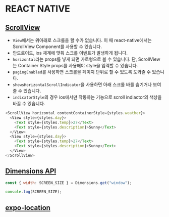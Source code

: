 # REACT NATIVE

## [ScrollView](!https://reactnative.dev/docs/scrollview)

- `View`에서는 위아래로 스크롤을 할 수가 없습니다. 이 때 react-native에서는 ScrollView Component를 사용할 수 있습니다.
- 안드로이드, ios 체계에 맞춰 스크롤 이벤트가 발생하게 됩니다.
- `horizontal`라는 props를 넣게 되면 가로형으로 볼 수 있습니다. 단, ScrollView는 Container Style props를 사용해야 style을 입력할 수 있습니다.
- `pagingEnabled`를 사용하면 스크롤을 페이지 단위로 할 수 있도록 도와줄 수 있습니다.
- `showsHorizontalScrollIndicator`을 사용하면 아래 스크롤 바를 숨기거나 보여줄 수 있습니다.
- `indicatorStyle`의 경우 ios에서만 작동하는 기능으로 scroll indiactor의 색상을 바꿀 수 있습니다.

```js
<ScrollView horizontal contentContainerStyle={styles.weather}>
  <View style={styles.day}>
    <Text style={styles.temp}>27</Text>
    <Text style={styles.description}>Sunny</Text>
  </View>
  <View style={styles.day}>
    <Text style={styles.temp}>27</Text>
    <Text style={styles.description}>Sunny</Text>
  </View>
</ScrollView>
```

## [Dimensions API](!https://reactnative.dev/docs/dimensions)

```js
const { width: SCREEN_SIZE } = Dimensions.get("window");

console.log(SCREEN_SIZE);
```

## [expo-location](!https://docs.expo.dev/versions/latest/sdk/location/)
